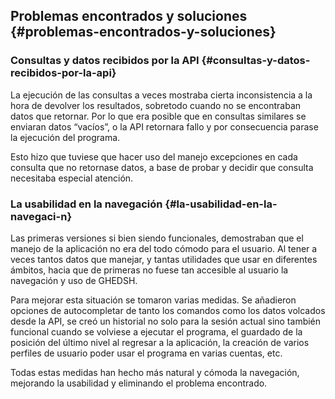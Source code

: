 ## Problemas encontrados y soluciones {#problemas-encontrados-y-soluciones}

### Consultas y datos recibidos por la API {#consultas-y-datos-recibidos-por-la-api}

La ejecución de las consultas a veces mostraba cierta inconsistencia a la hora de devolver los resultados, sobretodo cuando no se encontraban datos que retornar. Por lo que era posible que en consultas similares se enviaran datos “vacíos”, o la API retornara fallo y por consecuencia parase la ejecución del programa.

Esto hizo que tuviese que hacer uso del manejo excepciones en cada consulta que no retornase datos, a base de probar y decidir que consulta necesitaba especial atención.

### La usabilidad en la navegación {#la-usabilidad-en-la-navegaci-n}

Las primeras versiones si bien siendo funcionales, demostraban que el manejo de la aplicación no era del todo cómodo para el usuario. Al tener a veces tantos datos que manejar, y tantas utilidades que usar en diferentes ámbitos, hacia que de primeras no fuese tan accesible al usuario la navegación y uso de GHEDSH.

Para mejorar esta situación se tomaron varias medidas. Se añadieron opciones de autocompletar de tanto los comandos como los datos volcados desde la API, se creó un historial no solo para la sesión actual sino también funcional cuando se volviese a ejecutar el programa, el guardado de la posición del último nivel al regresar a la aplicación, la creación de varios perfiles de usuario poder usar el programa en varias cuentas, etc.

Todas estas medidas han hecho más natural y cómoda la navegación, mejorando la usabilidad y eliminando el problema encontrado.
